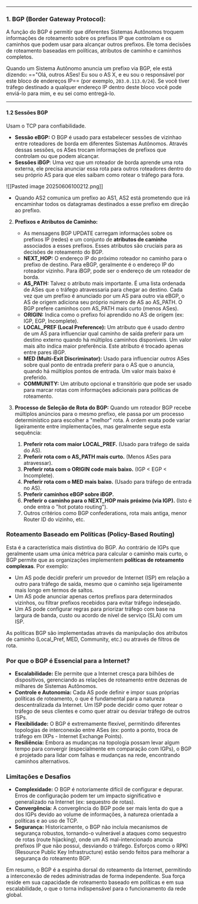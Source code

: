 
---
### **1. BGP (Border Gateway Protocol):**
A  função do BGP é permitir que diferentes Sistemas Autônomos troquem informações de roteamento sobre os prefixos IP que controlam e os caminhos que podem usar para alcançar outros prefixos. Ele toma decisões de roteamento baseadas em políticas, atributos de caminho e caminhos completos.

Quando um Sistema Autônomo anuncia um prefixo via BGP, ele está dizendo: =="Olá, outros ASes! Eu sou o AS X, e eu sou o responsável por este bloco de endereços IP== (por exemplo, `203.0.113.0/24`). Se você tiver tráfego destinado a qualquer endereço IP dentro deste bloco você pode enviá-lo para mim, e eu sei como entregá-lo.

---
#### **1.2 Sessões BGP**
Usam o TCP para confiabilidade.
- **Sessão eBGP:** O BGP é usado para estabelecer sessões de vizinhao entre roteadores de borda em diferentes Sistemas Autônomos. Através dessas sessões, os ASes trocam informações de prefixos que controlam ou que podem alcançar.
- **Sessôes iBGP**: Uma vez que um roteador de borda aprende uma rota externa, ele precisa anunciar essa rota para outros roteadores dentro do seu próprio AS para que eles saibam como rotear o tráfego para fora.
 
![[Pasted image 20250606100212.png]]
- Quando AS2 comunica um prefixo ao AS1, AS2 está prometendo que irá encaminhar todos os datagramas destinados a esse prefixo em direção ao prefixo.

2. **Prefixos e Atributos de Caminho:**
    - As mensagens BGP UPDATE carregam informações sobre os prefixos IP (redes) e um conjunto de **atributos de caminho** associados a esses prefixos. Esses atributos são cruciais para as decisões de roteamento do BGP.
    - **NEXT_HOP:** O endereço IP do próximo roteador no caminho para o prefixo de destino. Para eBGP, geralmente é o endereço IP do roteador vizinho. Para iBGP, pode ser o endereço de um roteador de borda.
    - **AS_PATH:** Talvez o atributo mais importante. É uma lista ordenada de ASes que o tráfego atravessaria para chegar ao destino. Cada vez que um prefixo é anunciado por um AS para outro via eBGP, o AS de origem adiciona seu próprio número de AS ao AS_PATH. O BGP prefere caminhos com AS_PATH mais curto (menos ASes).
    - **ORIGIN:** Indica como o prefixo foi aprendido no AS de origem (ex: IGP, EGP, Incomplete).
    - **LOCAL_PREF (Local Preference):** Um atributo que é usado _dentro_ de um AS para influenciar qual caminho de saída preferir para um destino externo quando há múltiplos caminhos disponíveis. Um valor mais alto indica maior preferência. Este atributo é trocado apenas entre pares iBGP.
    - **MED (Multi-Exit Discriminator):** Usado para influenciar _outros_ ASes sobre qual ponto de entrada preferir para o AS que o anuncia, quando há múltiplos pontos de entrada. Um valor mais baixo é preferido.
    - **COMMUNITY:** Um atributo opcional e transitório que pode ser usado para marcar rotas com informações adicionais para políticas de roteamento.
3. **Processo de Seleção de Rota do BGP:** Quando um roteador BGP recebe múltiplos anúncios para o mesmo prefixo, ele passa por um processo determinístico para escolher a "melhor" rota. A ordem exata pode variar ligeiramente entre implementações, mas geralmente segue esta sequência:
    
    1. **Preferir rota com maior LOCAL_PREF.** (Usado para tráfego de saída do AS).
    2. **Preferir rota com o AS_PATH mais curto.** (Menos ASes para atravessar).
    3. **Preferir rota com o ORIGIN code mais baixo.** (IGP < EGP < Incomplete).
    4. **Preferir rota com o MED mais baixo.** (Usado para tráfego de entrada no AS).
    5. **Preferir caminhos eBGP sobre iBGP.**
    6. **Preferir o caminho para o NEXT_HOP mais próximo (via IGP).** (Isto é onde entra o "hot potato routing").
    7. Outros critérios como BGP confederations, rota mais antiga, menor Router ID do vizinho, etc.

### Roteamento Baseado em Políticas (Policy-Based Routing)

Esta é a característica mais distintiva do BGP. Ao contrário de IGPs que geralmente usam uma única métrica para calcular o caminho mais curto, o BGP permite que as organizações implementem **políticas de roteamento complexas**. Por exemplo:

- Um AS pode decidir preferir um provedor de Internet (ISP) em relação a outro para tráfego de saída, mesmo que o caminho seja ligeiramente mais longo em termos de saltos.
- Um AS pode anunciar apenas certos prefixos para determinados vizinhos, ou filtrar prefixos recebidos para evitar tráfego indesejado.
- Um AS pode configurar regras para priorizar tráfego com base na largura de banda, custo ou acordo de nível de serviço (SLA) com um ISP.

As políticas BGP são implementadas através da manipulação dos atributos de caminho (Local_Pref, MED, Community, etc.) ou através de filtros de rota.

### Por que o BGP é Essencial para a Internet?

- **Escalabilidade:** Ele permite que a Internet cresça para bilhões de dispositivos, gerenciando as relações de roteamento entre dezenas de milhares de Sistemas Autônomos.
- **Controle e Autonomia:** Cada AS pode definir e impor suas próprias políticas de roteamento, o que é fundamental para a natureza descentralizada da Internet. Um ISP pode decidir como quer rotear o tráfego de seus clientes e como quer atrair ou desviar tráfego de outros ISPs.
- **Flexibilidade:** O BGP é extremamente flexível, permitindo diferentes topologias de interconexão entre ASes (ex: ponto a ponto, troca de tráfego em IXPs - Internet Exchange Points).
- **Resiliência:** Embora as mudanças na topologia possam levar algum tempo para convergir (especialmente em comparação com IGPs), o BGP é projetado para lidar com falhas e mudanças na rede, encontrando caminhos alternativos.

### Limitações e Desafios

- **Complexidade:** O BGP é notoriamente difícil de configurar e depurar. Erros de configuração podem ter um impacto significativo e generalizado na Internet (ex: sequestro de rotas).
- **Convergência:** A convergência do BGP pode ser mais lenta do que a dos IGPs devido ao volume de informações, à natureza orientada a políticas e ao uso de TCP.
- **Segurança:** Historicamente, o BGP não incluía mecanismos de segurança robustos, tornando-o vulnerável a ataques como sequestro de rotas (route hijacking), onde um AS mal-intencionado anuncia prefixos IP que não possui, desviando o tráfego. Esforços como o RPKI (Resource Public Key Infrastructure) estão sendo feitos para melhorar a segurança do roteamento BGP.

Em resumo, o BGP é a espinha dorsal do roteamento da Internet, permitindo a interconexão de redes administradas de forma independente. Sua força reside em sua capacidade de roteamento baseado em políticas e em sua escalabilidade, o que o torna indispensável para o funcionamento da rede global.
